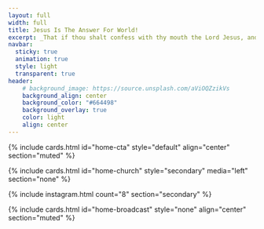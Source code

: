 ```yaml
---
layout: full
width: full
title: Jesus Is The Answer For World!
excerpt: _That if thou shalt confess with thy mouth the Lord Jesus, and shalt believe in thine heart that God hath raised him from the dead, thou shalt be saved._ <br><span class="uk-text-small uk-text-uppercase">Romans 10:9</span>
navbar:
  sticky: true
  animation: true
  style: light
  transparent: true
header:
    # background_image: https://source.unsplash.com/aViOQZzikVs
    background_align: center
    background_color: "#664498"
    background_overlay: true
    color: light
    align: center
---
```


{% include cards.html id="home-cta" style="default" align="center" section="muted" %}

{% include cards.html id="home-church" style="secondary" media="left" section="none" %}

{% include instagram.html count="8" section="secondary" %}

{% include cards.html id="home-broadcast" style="none" align="center" section="muted" %}
